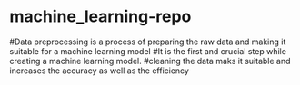 # machine_learning-repo
#Data preprocessing is a process of preparing the raw data and making it suitable for a machine learning model
#It is the first and crucial step while creating a machine learning model.
#cleaning the data maks it suitable and increases the accuracy as well as the efficiency
